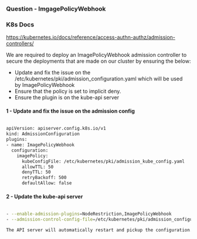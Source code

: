 ### Question - ImgagePolicyWebhook

### K8s Docs

https://kubernetes.io/docs/reference/access-authn-authz/admission-controllers/

We are required to deploy an ImagePolicyWebhook admission controller to secure the deployments that are made on our cluster by ensuring the below:

- Update and fix the issue on the /etc/kubernetes/pki/admission_configuration.yaml which will be used by ImagePolicyWebhook
- Ensure that the policy is set to implicit deny.
- Ensure the plugin is on the kube-api server


#### 1 - Update and fix the issue on the admission config 

```sh

apiVersion: apiserver.config.k8s.io/v1
kind: AdmissionConfiguration
plugins:
- name: ImagePolicyWebhook
  configuration:
    imagePolicy:
      kubeConfigFile: /etc/kubernetes/pki/admission_kube_config.yaml
      allowTTL: 50
      denyTTL: 50
      retryBackoff: 500
      defaultAllow: false

```

#### 2 - Update the kube-api server

```sh

- --enable-admission-plugins=NodeRestriction,ImagePolicyWebhook
- --admission-control-config-file=/etc/kubernetes/pki/admission_configuration.yaml

The API server will automatically restart and pickup the configuration.

```
